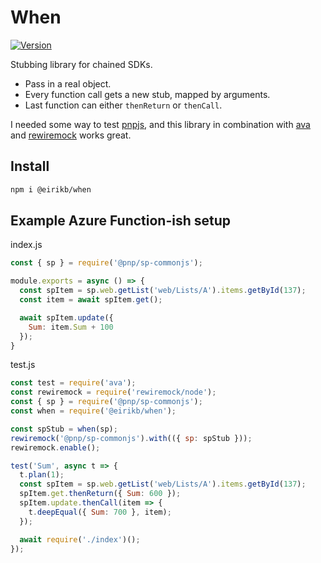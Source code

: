 # When

[![Version](https://img.shields.io/npm/v/@eirikb/when.svg)](https://www.npmjs.com/package/@eirikb/when)

Stubbing library for chained SDKs. 
  * Pass in a real object.
  * Every function call gets a new stub, mapped by arguments.
  * Last function can either `thenReturn` or `thenCall`.
  
I needed some way to test [pnpjs](https://github.com/pnp/pnpjs), and this library in combination with [ava](https://github.com/ava/ava) and [rewiremock](https://github.com/theKashey/rewiremock) works great.  

## Install

```bash
npm i @eirikb/when
```

## Example Azure Function-ish setup

index.js
```js
const { sp } = require('@pnp/sp-commonjs');

module.exports = async () => {
  const spItem = sp.web.getList('web/Lists/A').items.getById(137);
  const item = await spItem.get();

  await spItem.update({
    Sum: item.Sum + 100
  });
}
```

test.js
```js
const test = require('ava');
const rewiremock = require('rewiremock/node');
const { sp } = require('@pnp/sp-commonjs');
const when = require('@eirikb/when');

const spStub = when(sp);
rewiremock('@pnp/sp-commonjs').with(({ sp: spStub }));
rewiremock.enable();

test('Sum', async t => {
  t.plan(1);
  const spItem = sp.web.getList('web/Lists/A').items.getById(137);
  spItem.get.thenReturn({ Sum: 600 });
  spItem.update.thenCall(item => {
    t.deepEqual({ Sum: 700 }, item);
  });

  await require('./index')();
});
